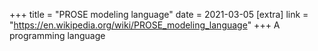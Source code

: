 +++
title = "PROSE modeling language"
date = 2021-03-05
[extra]
link = "https://en.wikipedia.org/wiki/PROSE_modeling_language"
+++
A programming language

